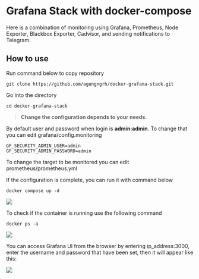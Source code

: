 # Grafana Stack with docker-compose

Here is a combination of monitoring using Grafana, Prometheus, Node Exporter, Blackbox Exporter, Cadvisor, and sending notifications to Telegram.

## How to use

Run command below to copy repository

```
git clone https://github.com/agungngrh/docker-grafana-stack.git
```

Go into the directory

```
cd docker-grafana-stack
```

> **Change the configuration depends to your needs.**

By default user and password when login is **admin:admin**. To change that you can edit grafana/config.monitoring

```
GF_SECURITY_ADMIN_USER=admin
GF_SECURITY_ADMIN_PASSWORD=admin
```

To change the target to be monitored you can edit prometheus/prometheus.yml

If the configuration is complete, you can run it with command below

```
docker compose up -d
```

![](https://github.com/goongrh/docker-grafana-stack/blob/main/images/docker-compose-up-d.png)

To check if the container is running use the following command

```
docker ps -a
```

![](https://github.com/goongrh/docker-grafana-stack/blob/main/images/docker-ps-a.png)

You can access Grafana UI from the browser by entering ip_address:3000, enter the username and password that have been set, then it will appear like this:

![](https://github.com/goongrh/docker-grafana-stack/blob/main/images/home-grafana.png)

